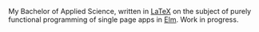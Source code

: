 My Bachelor of Applied Science, written in [LaTeX](https://www.latex-project.org/) on the subject of purely functional programming of single page apps in [Elm](https://elm-lang.org/).
Work in progress.
